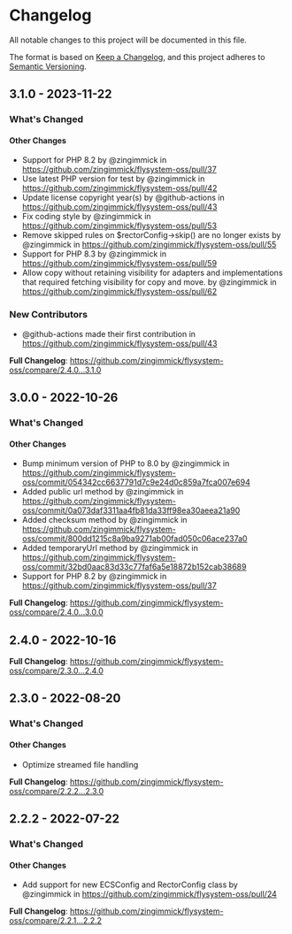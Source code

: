 # Changelog

All notable changes to this project will be documented in this file.

The format is based on [Keep a Changelog](https://keepachangelog.com/en/1.0.0/),
and this project adheres to [Semantic Versioning](https://semver.org/spec/v2.0.0.html).

<!-- changelog-linker -->
## 3.1.0 - 2023-11-22

<!-- Release notes generated using configuration in .github/release.yml at 3.x -->
### What's Changed

#### Other Changes

- Support for PHP 8.2 by @zingimmick in https://github.com/zingimmick/flysystem-oss/pull/37
- Use latest PHP version for test by @zingimmick in https://github.com/zingimmick/flysystem-oss/pull/42
- Update license copyright year(s) by @github-actions in https://github.com/zingimmick/flysystem-oss/pull/43
- Fix coding style by @zingimmick in https://github.com/zingimmick/flysystem-oss/pull/53
- Remove skipped rules on $rectorConfig->skip() are no longer exists by @zingimmick in https://github.com/zingimmick/flysystem-oss/pull/55
- Support for PHP 8.3 by @zingimmick in https://github.com/zingimmick/flysystem-oss/pull/59
- Allow copy without retaining visibility for adapters and implementations that required fetching visibility for copy and move. by @zingimmick in https://github.com/zingimmick/flysystem-oss/pull/62

### New Contributors

- @github-actions made their first contribution in https://github.com/zingimmick/flysystem-oss/pull/43

**Full Changelog**: https://github.com/zingimmick/flysystem-oss/compare/2.4.0...3.1.0

## 3.0.0 - 2022-10-26

<!-- Release notes generated using configuration in .github/release.yml at 3.x -->
### What's Changed

#### Other Changes

- Bump minimum version of PHP to 8.0 by @zingimmick in https://github.com/zingimmick/flysystem-oss/commit/054342cc6637791d7c9e24d0c859a7fca007e694
- Added public url method by @zingimmick in https://github.com/zingimmick/flysystem-oss/commit/0a073daf3311aa4fb81da33ff98ea30aeea21a90
- Added checksum method by @zingimmick in https://github.com/zingimmick/flysystem-oss/commit/800dd1215c8a9ba9271ab00fad050c06ace237a0
- Added temporaryUrl method by @zingimmick in https://github.com/zingimmick/flysystem-oss/commit/32bd0aac83d33c77faf6a5e18872b152cab38689
- Support for PHP 8.2 by @zingimmick in https://github.com/zingimmick/flysystem-oss/pull/37

**Full Changelog**: https://github.com/zingimmick/flysystem-oss/compare/2.4.0...3.0.0

## 2.4.0 - 2022-10-16

<!-- Release notes generated using configuration in .github/release.yml at master -->
**Full Changelog**: https://github.com/zingimmick/flysystem-oss/compare/2.3.0...2.4.0

## 2.3.0 - 2022-08-20

<!-- Release notes generated using configuration in .github/release.yml at master -->
### What's Changed

#### Other Changes

- Optimize streamed file handling

**Full Changelog**: https://github.com/zingimmick/flysystem-oss/compare/2.2.2...2.3.0

## 2.2.2 - 2022-07-22

<!-- Release notes generated using configuration in .github/release.yml at master -->
### What's Changed

#### Other Changes

- Add support for new ECSConfig and RectorConfig class by @zingimmick in https://github.com/zingimmick/flysystem-oss/pull/24

**Full Changelog**: https://github.com/zingimmick/flysystem-oss/compare/2.2.1...2.2.2
